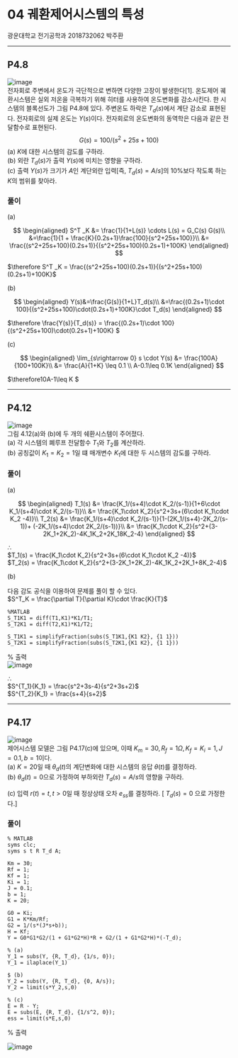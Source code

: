 # 04 궤환제어시스템의 특성  
광운대학교 전기공학과 2018732062 박주환  

---  
## P4.8  
![image](https://github.com/juhwan98/Control-Engineering/assets/113814473/f2c875f1-2dc3-4240-93db-bdb20f97b30e)  
전자회로 주변에서 온도가 극단적으로 변하면 다양한 고장이 발생한다[1]. 
온도제어 궤환시스템은 실외 저온을 극복하기 위해 히터를 사용하여 온도변화를 감소시킨다. 
한 시스템의 블록선도가 그림 P4.8에 있다. 
주변온도 하락은 $T_d(s)$에서 계단 감소로 표현된다. 
전자회로의 실제 온도는 $Y(s)$이다. 
전자회로의 온도변화의 동역학은 다음과 같은 전달함수로 표현된다.  
$$G(s) = 100/(s^2 + 25s + 100)$$
(a) $K$에 대한 시스템의 감도를 구하라.  
(b) 외란 $T_d(s)$가 출력 $Y(s)$에 미치는 영향을 구하라.  
(c) 출력 $Y(s)$가 크기가 $A$인 계단외란 입력[즉, $T_d(s)=A/s$]의 10%보다 작도록 하는 $K$의 범위를 찾아라.  

### 풀이  
(a)  

$$
\begin{aligned}
S^T _K &= \frac{1}{1+L(s)} \cdots L(s) = G_C(s) G(s)\\
&=\frac{1}{1 + \frac{K}{0.2s+1}\frac{100}{s^2+25s+100}}\\
&= \frac{(s^2+25s+100)(0.2s+1)}{(s^2+25s+100)(0.2s+1)+100K}
\end{aligned}
$$  

$\therefore S^T _K = \frac{(s^2+25s+100)(0.2s+1)}{(s^2+25s+100)(0.2s+1)+100K}$  

(b)  

$$
\begin{aligned}
Y(s)&=\frac{G(s)}{1+L}T_d(s)\\
&=\frac{(0.2s+1)\cdot 100}{(s^2+25s+100)\cdot(0.2s+1)+100K}\cdot T_d(s)
\end{aligned}
$$

$\therefore \frac{Y(s)}{T_d(s)} = \frac{(0.2s+1)\cdot 100}{(s^2+25s+100)\cdot(0.2s+1)+100K} $  

(c)  

$$
\begin{aligned}
\lim_{s\rightarrow 0} s \cdot Y(s) &= \frac{100A}{100+100K}\\
&= \frac{A}{1+K} \leq 0.1 \\
A-0.1\leq 0.1K
\end{aligned}
$$

$\therefore10A-1\leq K $

---
## P4.12  
![image](https://github.com/juhwan98/Control-Engineering/assets/113814473/a56c2e73-af3c-4750-8003-dbbb1728e1b6)  
그림 4.12(a)와 (b)에 두 개의 쉐환시스템이 주어졌다.  
(a) 각 시스템의 폐루프 전달함수 $T_1$와 $T_2$를 계산하라.  
(b) 공칭값이 $K_1 = K_2 = 1$일 떄 매개변수 $K_1$에 대한 두 시스템의 감도를 구하라.  

### 풀이  
(a)  

$$
\begin{aligned}
T_1(s) &= \frac{K_1/(s+4)\cdot K_2/(s-1)}{1+6\cdot K_1/(s+4)\cdot K_2/(s-1)}\\
&= \frac{K_1\cdot K_2}{s^2+3s+(6\cdot K_1\cdot K_2 -4)}\\
T_2(s) &= \frac{K_1/(s+4)\cdot K_2/(s-1)}{1-(2K_1/(s+4)-2K_2/(s-1))+ (-2K_1/(s+4)\cdot 2K_2/(s-1))}\\
&= \frac{K_1\cdot K_2}{s^2+(3-2K_1+2K_2)-4K_1K_2+2K_18K_2-4}
\end{aligned}
$$

$\therefore$  
$T_1(s) = \frac{K_1\cdot K_2}{s^2+3s+(6\cdot K_1\cdot K_2 -4)}$  
$T_2(s) = \frac{K_1\cdot K_2}{s^2+(3-2K_1+2K_2)-4K_1K_2+2K_1+8K_2-4}$  

(b)

다음 감도 공식을 이용하여 문제를 풀이 할 수 있다.  
$S^T_K = \frac{\partial T}{\partial K}\cdot \frac{K}{T}$  

```
%MATLAB
S_T1K1 = diff(T1,K1)*K1/T1;
S_T2K1 = diff(T2,K1)*K1/T2;

S_T1K1 = simplifyFraction(subs(S_T1K1,{K1 K2}, {1 1}))
S_T2K1 = simplifyFraction(subs(S_T2K1,{K1 K2}, {1 1}))
```  
% 출력      
![image](https://github.com/juhwan98/Control-Engineering/assets/113814473/921b99b3-a5cc-4968-91ac-b17cfb178c75)

$\therefore$  
$S^{T_1}{K_1} = \frac{s^2+3s-4}{s^2+3s+2}$  
$S^{T_2}{K_1} = \frac{s+4}{s+2}$  

---
## P4.17  
![image](https://github.com/juhwan98/Control-Engineering/assets/113814473/cbd58c1e-ff87-4526-aed5-159ce22f526f)  
제어시스템 모델은 그림 P4.17(c)에 있으며, 이때 $K_m=30, R_f = 1 \Omega , K_f = K_i = 1, J = 0.1, b = 1$이다.  
(a) $K=20$일 때 $\theta _d(t)$의 계단변화에 대한 시스템의 응답 $\theta (t)$를 결정하라.  
(b) $\theta _d(t) = 0$으로 가정하여 부하외란 $T_d(s) = A/s$의 영향을 구하라.  

(c) 입력 $r(t) = t, t > 0$일 때 정상상태 오차 $e_{ss}$를 결정하라. [ $T_d(s) = 0$ 으로 가정한다.]  

### 풀이
```
% MATLAB
syms clc;
syms s t R T_d A;

Km = 30;
Rf = 1;
Kf = 1;
Ki = 1;
J = 0.1;
b = 1;
K = 20;

G0 = Ki;
G1 = K*Km/Rf;
G2 = 1/(s*(J*s+b));
H = Kf;
Y = G0*G1*G2/(1 + G1*G2*H)*R + G2/(1 + G1*G2*H)*(-T_d);

% (a)
Y_1 = subs(Y, {R, T_d}, {1/s, 0});
Y_1 = ilaplace(Y_1)

$ (b)
Y_2 = subs(Y, {R, T_d}, {0, A/s});
Y_2 = limit(s*Y_2,s,0)

% (c)
E = R - Y;
E = subs(E, {R, T_d}, {1/s^2, 0});
ess = limit(s*E,s,0)
```
% 출력  

![image](https://github.com/juhwan98/Control-Engineering/assets/113814473/b20ec1be-de48-4268-93c4-6b497c18a257)
